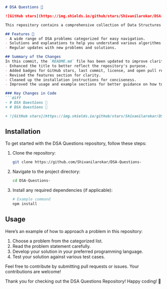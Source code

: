 ```markdown
# DSA Questions 📖

![GitHub stars](https://img.shields.io/github/stars/Shivanilarokar/DSA-Questions-) ![Last commit](https://img.shields.io/github/last-commit/Shivanilarokar/DSA-Questions-) ![License](https://img.shields.io/badge/license-MIT-blue) ![Open Pull Requests](https://img.shields.io/github/issues-pr/Shivanilarokar/DSA-Questions-)

This repository contains a comprehensive collection of Data Structures and Algorithms (DSA) problems to help you practice and enhance your coding skills.

## Features 🚀
- A wide range of DSA problems categorized for easy navigation.
- Solutions and explanations to help you understand various algorithms.
- Regular updates with new problems and solutions.

## Summary of the Changes
In this commit, the `README.md` file has been updated to improve clarity and presentation. Key changes include:
- Enhanced the title to better reflect the repository's purpose.
- Added badges for GitHub stars, last commit, license, and open pull requests for better visibility.
- Revised the features section for clarity.
- Cleaned up the installation instructions for conciseness.
- Improved the usage and example sections for better guidance on how to approach problems.

### Key Changes in Code
```diff
- # DSA Questions 📖
+ # DSA Questions 📖

+ ![GitHub stars](https://img.shields.io/github/stars/Shivanilarokar/DSA-Questions-) ![Last commit](https://img.shields.io/github/last-commit/Shivanilarokar/DSA-Questions-) ![License](https://img.shields.io/badge/license-MIT-blue) ![Open Pull Requests](https://img.shields.io/github/issues-pr/Shivanilarokar/DSA-Questions-)
```

## Installation
To get started with the DSA Questions repository, follow these steps:
1. Clone the repository:
   ```bash
   git clone https://github.com/Shivanilarokar/DSA-Questions-
   ```
2. Navigate to the project directory:
   ```bash
   cd DSA-Questions-
   ```
3. Install any required dependencies (if applicable):
   ```bash
   # Example command
   npm install
   ```

## Usage
Here’s an example of how to approach a problem in this repository:
1. Choose a problem from the categorized list.
2. Read the problem statement carefully.
3. Develop your solution in your preferred programming language.
4. Test your solution against various test cases.

Feel free to contribute by submitting pull requests or issues. Your contributions are welcome!

Thank you for checking out the DSA Questions Repository! Happy coding! 🎉
```